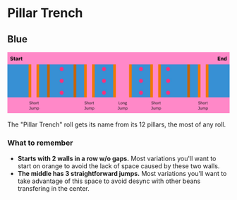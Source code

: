 # Pillar Trench

## Blue

![Pillar Trench Blue](../images/rolls/pillar-trench-blue-annotated.jpg)

The "Pillar Trench" roll gets its name from its 12 pillars, the most of any roll.

### What to remember

* **Starts with 2 walls in a row w/o gaps.**  Most variations you'll want to start on orange to avoid the lack of space caused by these two walls.
* **The middle has 3 straightforward jumps.** Most variations you'll want to take advantage of this space to avoid desync with other beans transfering in the center.
